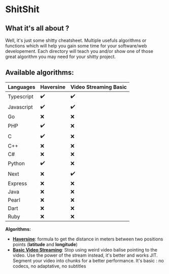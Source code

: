# ShitShit

## What it's all about ?
Well, it's just some shitty cheatsheet. Multiple usefuls algorithms or functions which will help you gain some time for your software/web developement. Each directory will teach you and/or show one of those great algorithm you may need for your shitty project.

## Available algorithms:

|Languages| Haversine | Video Streaming Basic
|--|--|--|
|Typescript  | ✔️ |✔️
|Javascript| ✔️ |✔️
|Go| ❌ |❌
|PHP| ✔️ |❌
|C| ✔️ |❌
|C++| ❌ |❌
|C#| ❌ |❌
|Python| ✔️ | ❌
|Next| ❌ | ✔️
|Express| ❌ | ❌
|Java| ❌ | ❌
|Pearl| ❌ | ❌
|Dart| ❌ | ❌
|Ruby| ❌ | ❌

**Algorithms:**

 - **[Haversine](https://github.com/dilaouid/shitshit/tree/main/haversine)**: formula to get the distance in meters between two positions points (**latitude** and **longitude**)
 - **[Basic Video Streaming](https://github.com/dilaouid/shitshit/tree/main/video%20streaming%20basic)**: Stop using weird video balise pointing to the video. Use the power of the stream instead, it's better and works JIT. Segment your video into chunks for a better performance. It's basic : no codecs, no adaptative, no subtitles
